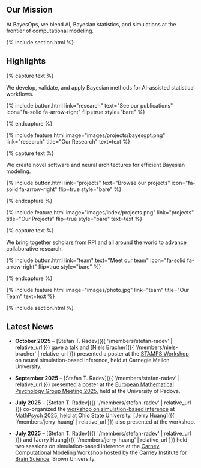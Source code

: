 ---
---

## Our Mission

At BayesOps, we blend AI, Bayesian statistics, and simulations at the frontier of computational modeling. 

{% include section.html %}

## Highlights

{% capture text %}

We develop, validate, and apply Bayesian methods for AI-assisted statistical workflows.

{%
  include button.html
  link="research"
  text="See our publications"
  icon="fa-solid fa-arrow-right"
  flip=true
  style="bare"
%}

{% endcapture %}

{%
  include feature.html
  image="images/projects/bayesgpt.png"
  link="research"
  title="Our Research"
  text=text
%}

{% capture text %}

We create novel software and neural architectures for efficient Bayesian modeling.

{%
  include button.html
  link="projects"
  text="Browse our projects"
  icon="fa-solid fa-arrow-right"
  flip=true
  style="bare"
%}

{% endcapture %}

{%
  include feature.html
  image="images/index/projects.png"
  link="projects"
  title="Our Projects"
  flip=true
  style="bare"
  text=text
%}

{% capture text %}

We bring together scholars from RPI and all around the world to advance collaborative research.

{%
  include button.html
  link="team"
  text="Meet our team"
  icon="fa-solid fa-arrow-right"
  flip=true
  style="bare"
%}

{% endcapture %}

{%
  include feature.html
  image="images/photo.jpg"
  link="team"
  title="Our Team"
  text=text
%}

{% include section.html %}

## Latest News

- **October 2025** – [Stefan T. Radev]({{ '/members/stefan-radev' | relative_url }}) gave a talk and [Niels Bracher]({{ '/members/niels-bracher' | relative_url }}) presented a poster at the [STAMPS Workshop](https://www.cmu.edu/dietrich/statistics-datascience/stamps/workshop/index.html) on neural simulation-based inference, held at Carnegie Mellon University.

- **September 2025** – [Stefan T. Radev]({{ '/members/stefan-radev' | relative_url }}) presented a poster at the [European Mathematical Psychology Group Meeting 2025](https://psychometrics-laboratory.psy.unipd.it/EMPG2025/), held at the University of Padova.

- **July 2025** – [Stefan T. Radev]({{ '/members/stefan-radev' | relative_url }}) co-organized the [workshop on simulation-based inference](https://sites.google.com/view/sbi-workshop-mathpsych2025/home) at [MathPsych 2025](https://mathpsych.org/conference/2025/), held at Ohio State University. [Jerry Huang]({{ '/members/jerry-huang' | relative_url }}) also presented at the workshop.

- **July 2025** – [Stefan T. Radev]({{ '/members/stefan-radev' | relative_url }}) and [Jerry Huang]({{ '/members/jerry-huang' | relative_url }}) held two sessions on simulation-based inference at the [Carney Computational Modeling Workshop](https://ccbs.carney.brown.edu/training-education/competitions) hosted by the [Carney Institute for Brain Science](https://www.brown.edu/carney/), Brown University.